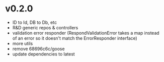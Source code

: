 
# v0.2.0
- ID to Id, DB to Db, etc
- R&D generic repos & controllers
- validation error responder (RespondValidationError takes a map instead of an error so it doesn't match the ErrorResponder interface)
- more utils
- remove 68696c6c/goose
- update dependencies to latest
